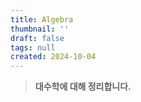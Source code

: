 ```yaml
---
title: Algebra
thumbnail: ''
draft: false
tags: null
created: 2024-10-04
---
```



 > 
 > **대수학에 대해 정리합니다.**
